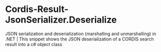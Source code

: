 # Cordis-Result-JsonSerializer.Deserialize
JSON serialization and deserialization (marshalling and unmarshalling) in .NET  |
This snippet shows the JSON deserialization of a CORDIS search result into a c# object class
